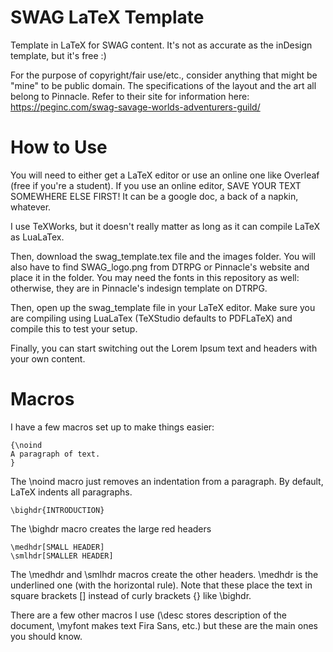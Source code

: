 # SWAG LaTeX Template
Template in LaTeX for SWAG content. It's not as accurate as the inDesign template, but it's free :)

For the purpose of copyright/fair use/etc., consider anything that might be "mine" to be public domain. The specifications of the layout and the art all belong to Pinnacle. Refer to their site for information here: https://peginc.com/swag-savage-worlds-adventurers-guild/

# How to Use

You will need to either get a LaTeX editor or use an online one like Overleaf (free if you're a student). If you use an online editor, SAVE YOUR TEXT SOMEWHERE ELSE FIRST! It can be a google doc, a back of a napkin, whatever. 

I use TeXWorks, but it doesn't really matter as long as it can compile LaTeX as LuaLaTex.

Then, download the swag_template.tex file and the images folder. You will also have to find SWAG_logo.png from DTRPG or Pinnacle's website and place it in the folder. You may need the fonts in this repository as well: otherwise, they are in Pinnacle's indesign template on DTRPG.

Then, open up the swag_template file in your LaTeX editor. Make sure you are compiling using LuaLaTex (TeXStudio defaults to PDFLaTeX) and compile this to test your setup.

Finally, you can start switching out the Lorem Ipsum text and headers with your own content.

# Macros

I have a few macros set up to make things easier:

    {\noind 
    A paragraph of text. 
    }

The \noind macro just removes an indentation from a paragraph. By default, LaTeX indents all paragraphs.

    \bighdr{INTRODUCTION}
 
 The \bighdr macro creates the large red headers
 
    \medhdr[SMALL HEADER]
    \smlhdr[SMALLER HEADER]
 
The \medhdr and \smlhdr macros create the other headers. \medhdr is the underlined one (with the horizontal rule). Note that these place the text in square brackets [] instead of curly brackets {} like \bighdr.

There are a few other macros I use (\desc stores description of the document, \myfont makes text Fira Sans, etc.) but these are the main ones you should know.
